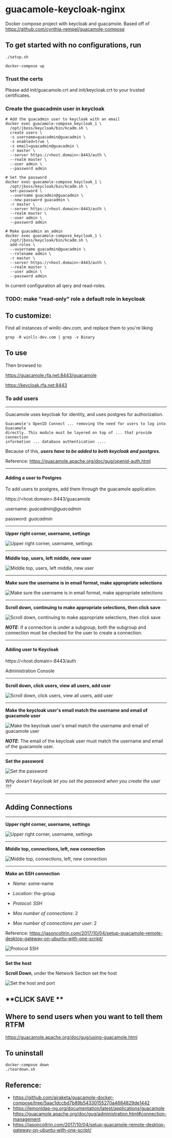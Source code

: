 # guacamole-keycloak-nginx
Docker compose project with keycloak and guacamole. Based off of https://github.com/cynthia-rempel/guacamole-compose

## To get started with no configurations, run 

```
./setup.sh

docker-compose up
```

### Trust the certs

Please add init/guacamole.crt and init/keycloak.crt to your trusted certificates.

### Create the guacadmin user in keycloak

```
# Add the guacadmin user to keycloak with an email
docker exec guacamole-compose_keycloak_1 \
  /opt/jboss/keycloak/bin/kcadm.sh \
  create users \
  -s username=guacadmin@guacadmin \
  -s enabled=true \
  -s email=guacadmin@guacadmin \
  -r master \
  --server https://<host.domain>:8443/auth \
  --realm master \
  --user admin \
  --password admin

# Set the password
docker exec guacamole-compose_keycloak_1 \
  /opt/jboss/keycloak/bin/kcadm.sh \
  set-password \
  --username guacadmin@guacadmin \
  --new-password guacadmin \
  -r master \
  --server https://<host.domain>:8443/auth \
  --realm master \
  --user admin \
  --password admin

# Make guacadmin an admin
docker exec guacamole-compose_keycloak_1 \
  /opt/jboss/keycloak/bin/kcadm.sh \
  add-roles \
  --uusername guacadmin@guacadmin \
  --rolename admin \
  -r master \
  --server https://<host.domain>:8443/auth \
  --realm master \
  --user admin \
  --password admin
```

In current configuration all qery and read-roles.

### TODO: make "read-only" role a default role in keycloak

## To customize:

Find all instances of winllc-dev.com, and replace them to you're liking

```
grep -R winllc-dev.com | grep -v Binary
```

## To use

Then browsed to:

https://guacamole.rfa.net:8443/guacamole

https://keycloak.rfa.net:8443

### To add users

---

Guacamole uses keycloak for identity, and uses postgres for authorization.

```
Guacamole's OpenID Connect ... removing the need for users to log into Guacamole
directly. This module must be layered on top of ... that provide connection
information ... database authentication ....
```

Because of this, ***users have to be added to both keycloak and postgres.***

Reference: https://guacamole.apache.org/doc/gug/openid-auth.html

---

#### Adding a user to Postgres

To add users to postgres, add them through the guacamole application.

https://<host.domain>:8443/guacamole

username: *guacadmin@guacadmin*

password: *guacadmin*

---

**Upper right corner, username, settings**

![Upper right corner, username, settings](docs/images/0-guacamole-settings.png "Upper right corner, username, settings")

---

**Middle top, users, left middle, new user**

![Middle top, users, left middle, new user](docs/images/1-add-users.png "Middle top, users, left middle, new user")

---

**Make sure the username is in email format, make appropriate selections**

![Make sure the username is in email format, make appropriate selections](docs/images/2-userprofile-a.png "Make sure the username is in email format, make appropriate selections")

---

**Scroll down, continuing to make appropriate selections, then click save**

![Scroll down, continuing to make appropriate selections, then click save](docs/images/3-userprofile-b.png "Scroll down, continuing to make appropriate selections, then click save")

***NOTE***: if a connection is under a subgroup, both the subgroup and
connection must be checked for the user to create a connection.

---

#### Adding user to Keycloak

https://<host.domain>:8443/auth

Administration Console

---

**Scroll down, click users, view all users, add user**

![Scroll down, click users, view all users, add user](docs/images/4-add-users-keycloak.png "Scroll down, click users, view all users, add user")

---

**Make the keycloak user's email match the username and email of guacamole user**

![Make the keycloak user's email match the username and email of guacamole user](docs/images/5-userprofilea-keycloak.png "Make the keycloak user's email match the username and email guacamole user")

***NOTE***: The email of the keycloak user must match the username and email of the guacamole user.

---

**Set the password**

![Set the password](docs/images/6-set-password-keycloak.png "Set the password")

*Why doesn't keycloak let you set the password when you create the user ?!?*

---

## Adding Connections

---

**Upper right corner, username, settings**

![Upper right corner, username, settings](docs/images/0-guacamole-settings.png "Upper right corner, username, settings")

---

**Middle top, connections, left, new connection**

![Middle top, connections, left, new connection](docs/images/1-new-connection.png "Middle top, connections, left, new connection")

---

**Make an SSH connection**

- *Name*: some-name

- *Location*: the-group

- *Protocol*: *SSH*

- *Max number of connections*: 2

- *Max number of connections per user*: 2

Reference: https://jasoncoltrin.com/2017/10/04/setup-guacamole-remote-desktop-gateway-on-ubuntu-with-one-script/

![Protocol SSH](docs/images/2-new-connection-ssh-a.png "Protocol SSH")

---

**Set the host**

**Scroll Down**, under the Network Section set the host

![Set the host and port](docs/images/3-new-connection-ssh-b.png "Set the host and port")

**CLICK SAVE **
---

## Where to send users when you want to tell them RTFM

https://guacamole.apache.org/doc/gug/using-guacamole.html

## To uninstall

```
docker-compose down
./teardown.sh
```

## Reference:

  - https://github.com/airaketa/guacamole-docker-compose/tree/5aac1dccbd7b89b54330155270a4684829de1442
  - https://lemonldap-ng.org/documentation/latest/applications/guacamole
https://guacamole.apache.org/doc/gug/administration.html#connection-management
  - https://jasoncoltrin.com/2017/10/04/setup-guacamole-remote-desktop-gateway-on-ubuntu-with-one-script/

